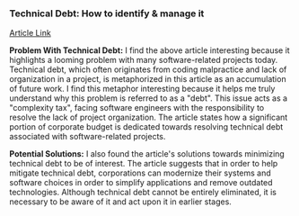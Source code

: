 ### Technical Debt: How to identify & manage it

[Article Link](https://www.mckinsey.com/capabilities/mckinsey-digital/our-insights/tech-debt-reclaiming-tech-equity)

**Problem With Technical Debt:** I find the above article interesting because it highlights a looming problem with many software-related projects today. Technical debt, which often originates from coding malpractice and lack of organization in a project, is metaphorized in this article as an accumulation of future work. I find this metaphor interesting because it helps me truly understand why this problem is referred to as a "debt". This issue acts as a "complexity tax", facing software engineers with the responsibility to resolve the lack of project organization. The article states how a significant portion of corporate budget is dedicated towards resolving technical debt associated with software-related projects.

**Potential Solutions:**
I also found the article's solutions towards minimizing technical debt to be of interest. The article suggests that in order to help mitigate technical debt, corporations can modernize their systems and software choices in order to simplify applications and remove outdated technologies. Although technical debt cannot be entirely eliminated, it is necessary to be aware of it and act upon it in earlier stages.